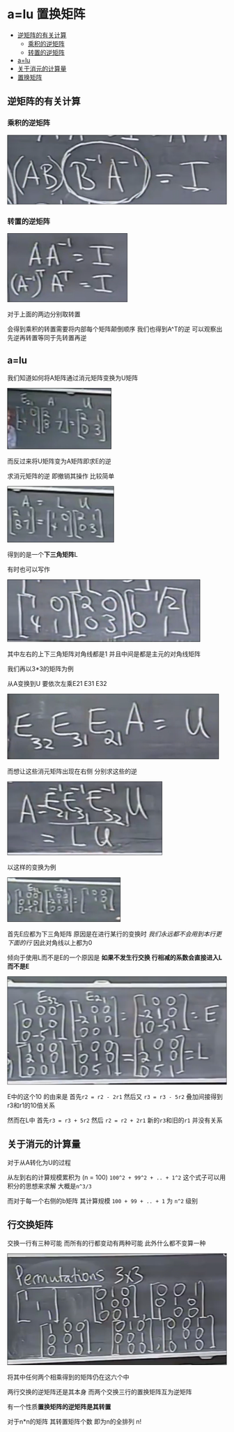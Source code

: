 # a=lu 置换矩阵 
 
* [逆矩阵的有关计算](#逆矩阵的有关计算)
  * [乘积的逆矩阵](#乘积的逆矩阵)
  * [转置的逆矩阵](#转置的逆矩阵)
* [a=lu](#a=lu)
* [关于消元的计算量](#关于消元的计算量)
* [置换矩阵](#行交换矩阵)

## 逆矩阵的有关计算

### 乘积的逆矩阵

![](img/b61f8d69.png)

### 转置的逆矩阵

![](img/1bb6ecf7.png)

对于上面的两边分别取转置 

会得到乘积的转置需要将内部每个矩阵颠倒顺序 我们也得到A^T的逆 可以观察出先逆再转置等同于先转置再逆

## a=lu

我们知道如何将A矩阵通过消元矩阵变换为U矩阵

![](img/b06e12f3.png)

而反过来将U矩阵变为A矩阵即求E的逆

求消元矩阵的逆 即撤销其操作 比较简单

![](img/dee9c3fd.png)

得到的是一个**下三角矩阵**L

有时也可以写作

![](img/a35a62b9.png)

其中左右的上下三角矩阵对角线都是1 并且中间是都是主元的对角线矩阵

我们再以3*3的矩阵为例

从A变换到U 要依次左乘E21 E31 E32

![](img/eede51b1.png)

而想让这些消元矩阵出现在右侧 分别求这些的逆

![](img/ccbf05ea.png)

以这样的变换为例

![](img/ac124a3d.png)

首先E应都为下三角矩阵 原因是在进行某行的变换时 *我们永远都不会用到本行更下面的行* 因此对角线以上都为0

倾向于使用L而不是E的一个原因是 **如果不发生行交换 行相减的系数会直接进入L而不是E**

![](img/cc09cac2.png)

E中的这个10 的由来是 首先`r2 = r2 - 2r1` 然后又 `r3 = r3 - 5r2` 叠加间接得到 r3和r1的10倍关系

然而在L中 首先`r3 = r3 + 5r2` 然后 `r2 = r2 + 2r1` 新的`r3`和旧的`r1` 并没有关系

## 关于消元的计算量

对于从A转化为U的过程

从左到右的计算规模累积为 (n = 100) `100^2 + 99^2 + .. + 1^2` 这个式子可以用积分的思想来求解 大概是`n^3/3` 

而对于每一个右侧的b矩阵 其计算规模 `100 + 99 + .. + 1` 为 `n^2` 级别

## 行交换矩阵

交换一行有三种可能 而所有的行都变动有两种可能 此外什么都不变算一种

![](img/4a73ed5f.png)

将其中任何两个相乘得到的矩阵仍在这六个中

两行交换的逆矩阵还是其本身 而两个交换三行的置换矩阵互为逆矩阵

有一个性质**置换矩阵的逆矩阵是其转置**

对于n*n的矩阵 其转置矩阵个数 即为n的全排列 n!
